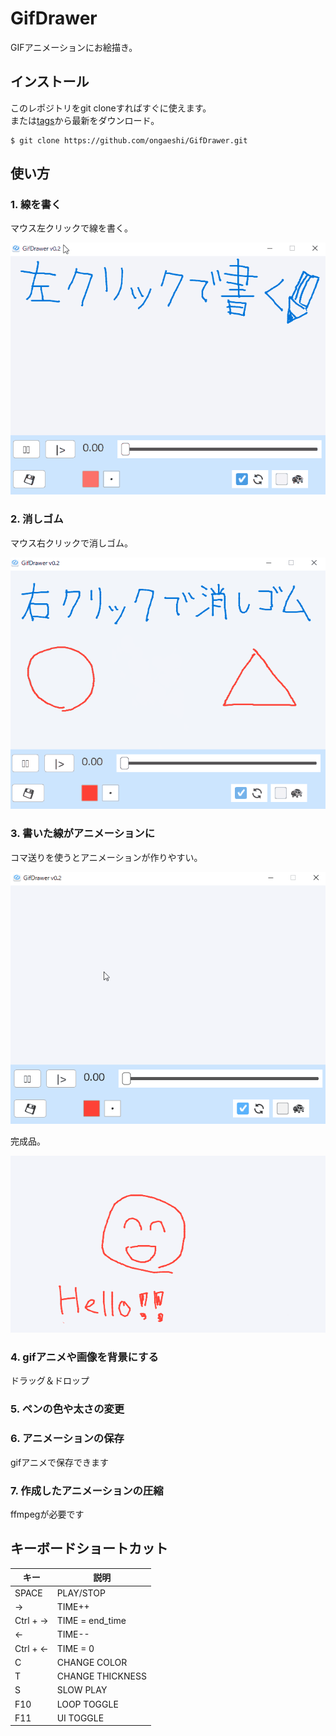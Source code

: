 # GifDrawer
GIFアニメーションにお絵描き。

## インストール
このレポジトリをgit cloneすればすぐに使えます。  
または[tags](https://github.com/ongaeshi/GifDrawer/tags)から最新をダウンロード。

```
$ git clone https://github.com/ongaeshi/GifDrawer.git
```

## 使い方
### 1. 線を書く
マウス左クリックで線を書く。

![draw-line.gif](resource/draw-line.gif)

### 2. 消しゴム
マウス右クリックで消しゴム。

![](resource/gif-drawer-eraser.gif)

### 3. 書いた線がアニメーションに
コマ送りを使うとアニメーションが作りやすい。

![](resource/gif-drawer-frame-by-frame.gif)

完成品。

![](resource/gif-drawer-hello.gif)

### 4. gifアニメや画像を背景にする
ドラッグ＆ドロップ

### 5. ペンの色や太さの変更

### 6. アニメーションの保存
gifアニメで保存できます

### 7. 作成したアニメーションの圧縮
ffmpegが必要です

## キーボードショートカット
|  キー  | 説明  |
| ---- | ---- |
|  SPACE    |  PLAY/STOP  |
|  →        |  TIME++  |
|  Ctrl + → |  TIME = end_time  |
|  ←        |  TIME--   |
|  Ctrl + ← |  TIME = 0  |
|  C        |  CHANGE COLOR  |
|  T        |  CHANGE THICKNESS  |
|  S        | SLOW PLAY |
|  F10      | LOOP TOGGLE |
|  F11      | UI TOGGLE |
